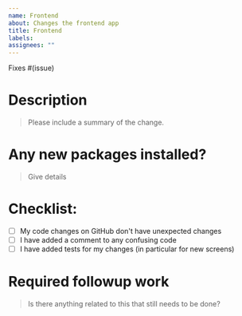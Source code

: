 ```yaml
---
name: Frontend
about: Changes the frontend app
title: Frontend
labels:
assignees: ""
---
```


Fixes #(issue)

# Description

> Please include a summary of the change.

# Any new packages installed?

> Give details

# Checklist:

- [ ] My code changes on GitHub don't have unexpected changes
- [ ] I have added a comment to any confusing code
- [ ] I have added tests for my changes (in particular for new screens)

# Required followup work

> Is there anything related to this that still needs to be done?
